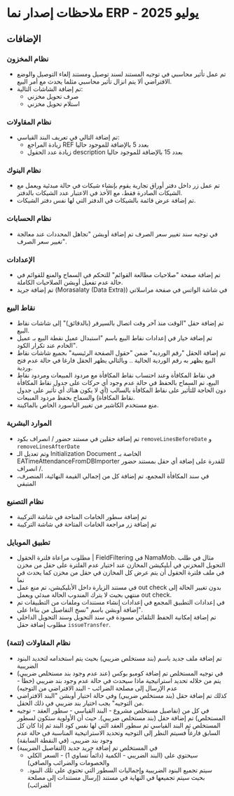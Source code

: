 # ملاحظات إصدار نما ERP - يوليو 2025

## الإضافات

### نظام المخزون
- تم عمل تأثير محاسبي في توجيه المستند لسند توصيل ومستند إلغاء التوصيل والوضع الافتراضي ألا يتم انزال تأثير محاسبي مثلما يحدث مع أمر البيع.
- تم إضافة الشاشات التالية:
  - صرف تحويل مخزني
  - استلام تحويل مخزني

### نظام المقاولات
- تم إضافة التالي في تعريف البند القياسي:
  - زيادة المراجع REF بعدد 5 بالإضافة للموجود حاليا
  - زيادة عدد الحقول description بعدد 15 بالإضافة للموجود حاليا

### نظام البنوك
- تم عمل زر داخل دفتر أوراق تجارية يقوم بإنشاء شيكات في حالة مبدئية ويعمل مع الشيكات الصادرة فقط، مع الأخذ في الاعتبار عدد الشيكات بالدفتر.
- تم إضافة عرض قائمة بالشيكات في الدفتر التي لها نفس دفتر الشيكات.

### نظام الحسابات
- في توجيه سند تغيير سعر الصرف تم إضافة أوبشن "تجاهل المحددات عند معالجة تغيير سعر الصرف".

### الإعدادات
- تم إضافة صفحة "صلاحيات مطالعة القوائم" للتحكم في السماح والمنع للقوائم في حالة عدم تفعيل أوبشن الصلاحيات الكاملة.
- تم إضافة جريد (Morasalaty (Data Extra)) في شاشة الواتس في صفحة مراسلاتي

### نقاط البيع
- تم إضافة حقل "الوقت منذ آخر وقت اتصال بالسيرفر (بالدقائق)" إلى شاشات نقاط البيع.
- تم إضافة خيار في إعدادات نقاط البيع باسم "استبدال عميل نقطة البيع بـ عميل الخادم عند تكرار الكود".
- تم إضافة الحقل "رقم الوردية" ضمن "حقول الصفحة الرئيسية" بجميع شاشات نقاط البيع يظهر به رقم الوردية الحالية .. وبالتالي يظهر الحقل فارغا في حالة عدم فتح وردية.
- في نقاط المكافأة وعند احتساب نقاط المكافأة مع مردود المبيعات ومردود نقاط البيع، تم السماح بالحفظ في حالة عدم وجود أي حركات على جدول نقاط المكافأة دون الحاجة للتأثير على نقاط المكافأة بالسالب (أي لا يكون هناك أي تأثير على جدول نقاط المكافأة) والسماح بحفظ مردود المبيعات.
- منع مستخدم الكاشير من تغيير الباسورد الخاص بالماكينة.

### الموارد البشرية
- تم إضافة حقلين في مستند حضور / انصراف بكود `removeLinesBeforeDate` و `removeLinesAfterDate`
- وتم تعديل الـ Initialization Document الخاصة بـ EATimeAttendanceFromDBImporter للقدرة على إضافة أي حقل بمستند حضور / انصراف.
- في سند المكافأة المجمع، تم إضافة كل من إجمالي القيمة النهائية، المنصرف، المتبقي

### نظام التصنيع
- تم إضافة سطور الخامات المتاحة في شاشة التركيبة
- تم إضافة زر مراجعة الخامات المتاحة في شاشة التركيبة

### تطبيق الموبايل
- مطلوب مراعاة فلترة الحقول | FieldFiltering في NamaMob.
  مثال في طلب التحويل المخزني في أبليكيشن المخازن عند اختيار عدم الفلترة على حقل من مخزن في ملف فلترة الحقول أن يتم عرض كل المخازن في حقل من مخزن كما يحدث في نما
- في مستند الزيارة داخل الأبليكيشن، تم منع عمل out check بدون تغيير الحالة إلى منتهي بحيث لا يترك المندوب الحالة مبدئي ويعمل out check.
- في إعدادات التطبيق المجمع في إعدادات إنشاء مستندات وملفات من التطبيقات تم إضافة أوبشن باسم "نسخ التفاصيل من بناءا على".
- تم إضافة إمكانية الحفظ التلقائي مسودة في سند التحويل وسند التحويل الداخلي مطلوب إضافة حقل `issueTransfer`.

### نظام المقاولات (تتمة)
- تم إضافة ملف جديد باسم (بند مستخلص ضريبي) بحيث يتم استخدامه لتحديد البنود الضريبية
- في توجيه المستخلص تم إضافة كومبو بوكس (عند عدم وجود بند مستخلص ضريبي) يتم من خلاله تحديد استراتيجية ماذا سيحدث في حالة عدم وجود بند ضريبي (خطأ - عدم الإرسال إلى مصلحة الضرائب - البند الافتراضي من التوجيه)
- كذلك تم إضافة حقل (بند مستخلص ضريبي) وفي حالة اختيار أوبشن "البند الافتراضي من التوجيه" يجب اختيار بند ضريبي في ذلك الحقل.
- في كل من (تفاصيل مستخلص مشروع - البند القياسي - سطور العقد - توجيه المستخلص) تم إضافة حقل (بند مستخلص ضريبي). حيث أن الأولوية ستكون لسطور المستخلص ثم البند القياسي ثم سطور العقد التي لها نفس كود البند ثم إذا كان كل السابق فارغاً فسيتم النظر إلى التوجيه وتحديد الاستراتيجية المناسبة في حالة عدم وجود بند ضريبي. (في النقطة السابقة)
- في المستخلص تم إضافة جريد جديد (التفاصيل الضريبية)
  - سيحتوي على (البند الضريبي - الكمية (دائماً تساوي 1) - السعر الكلي والخصومات والضرائب والصافي)
  - سيتم تجميع البنود الضريبية وإجماليات السطور التي تحتوي على تلك البنود. بحيث سيتم تجميعها في النهاية في مستند (إرسال مستندات إلى مصلحة الضرائب)